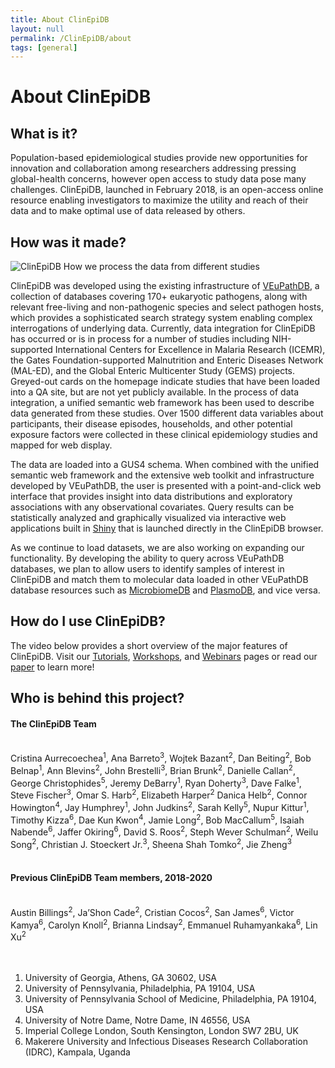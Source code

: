 ```yaml
---
title: About ClinEpiDB
layout: null
permalink: /ClinEpiDB/about
tags: [general]
---
```


<div id="ce-static-content">
  <h1>About ClinEpiDB</h1>

  <h2 id="what-is-it">What is it?</h2>
    <div>
      <p>Population-based epidemiological studies provide new opportunities for innovation and collaboration among researchers addressing pressing global-health concerns, however open access to study data pose many challenges. ClinEpiDB, launched in February 2018, is an open-access online resource enabling investigators to maximize the utility and reach of their data and to make optimal use of data released by others.
      </p>
    </div>

  <h2 id="how-was-it-made">How was it made?</h2>
  <div>
    <div>
      <img alt="ClinEpiDB How we process the data from different studies" src="/a/images/ClinEpiDB/ClinEpi_About_page_data_processing.png" />
    </div>
    <p>ClinEpiDB was developed using the existing infrastructure of <a target="_blank" href="https://veupathdb.org">VEuPathDB</a>, a collection of databases covering 170+ eukaryotic pathogens, along with relevant free-living and non-pathogenic species and select pathogen hosts, which provides a sophisticated search strategy system enabling complex interrogations of underlying data. Currently, data integration for ClinEpiDB has occurred or is in process for a number of studies including NIH-supported International Centers for Excellence in Malaria Research (ICEMR), the Gates Foundation-supported Malnutrition and Enteric Diseases Network (MAL-ED), and the Global Enteric Multicenter Study (GEMS) projects. Greyed-out cards on the homepage indicate studies that have been loaded into a QA site, but are not yet publicly available. In the process of data integration, a unified semantic web framework has been used to describe data generated from these studies. Over 1500 different data variables about participants, their disease episodes, households, and other potential exposure factors were collected in these clinical epidemiology studies and mapped for web display.
    </p>
    <p>The data are loaded into a GUS4 schema. When combined with the unified semantic web framework and the extensive web toolkit and infrastructure developed by VEuPathDB, the user is presented with a point-and-click web interface that provides insight into data distributions and exploratory associations with any observational covariates. Query results can be statistically analyzed and graphically visualized via interactive web applications built in <a target="_blank" href="https://shiny.rstudio.com">Shiny</a> that is launched directly in the ClinEpiDB browser.
    </p>
    <p>As we continue to load datasets, we are also working on expanding our functionality. By developing the ability to query across VEuPathDB databases, we plan to allow users to identify samples of interest in ClinEpiDB and match them to molecular data loaded in other VEuPathDB database resources such as <a target="_blank" href="http://microbiomedb.org">MicrobiomeDB</a> and <a target="_blank" href="http://plasmodb.org">PlasmoDB</a>, and vice versa.
    </p>
  </div>

  <h2 id="how-do-i-use-site">How do I use ClinEpiDB?</h2>
  <div>
     <!--    "{{ '/resources.html' | relative_url }}"    -->
     <!--   "/a/app/community/ClinEpiDB/resources.html"  -->
    <p>The video below provides a short overview of the major features of ClinEpiDB. Visit our <a target="_blank" href="/a/app/static-content/ClinEpiDB/tutorials.html">Tutorials</a>, <a target="_blank" href="/a/app/static-content/ClinEpiDB/workshops.html">Workshops</a>, and <a target="_blank" href="/a/app/static-content/ClinEpiDB/webinars.html">Webinars</a> pages or read our <a target="_blank" href="https://gatesopenresearch.org/articles/3-1661">paper</a> to learn more!</p>
    </div>

  <h2 id="who-is-behind-this-project">Who is behind this project?</h2>
  <div>
    <h4>The ClinEpiDB Team</h4><br>
      <div>
        Cristina Aurrecoechea<sup>1</sup>,  
        Ana Barreto<sup>3</sup>,
        Wojtek Bazant<sup>2</sup>,
        Dan Beiting<sup>2</sup>,
        Bob Belnap<sup>1</sup>,
        Ann Blevins<sup>2</sup>,
        John Brestelli<sup>3</sup>,
        Brian Brunk<sup>2</sup>,
        Danielle Callan<sup>2</sup>,
        George Christophides<sup>5</sup>,
        Jeremy DeBarry<sup>1</sup>,
        Ryan Doherty<sup>3</sup>,
        Dave Falke<sup>1</sup>,
        Steve Fischer<sup>3</sup>,
        Omar S. Harb<sup>2</sup>,
        Elizabeth Harper<sup>2</sup>
        Danica Helb<sup>2</sup>,  
        Connor Howington<sup>4</sup>,
        Jay Humphrey<sup>1</sup>,
        John Judkins<sup>2</sup>,
        Sarah Kelly<sup>5</sup>,
        Nupur Kittur<sup>1</sup>,
        Timothy Kizza<sup>6</sup>,
        Dae Kun Kwon<sup>4</sup>,
        Jamie Long<sup>2</sup>,
        Bob MacCallum<sup>5</sup>,
        Isaiah Nabende<sup>6</sup>,
        Jaffer Okiring<sup>6</sup>,
        David S. Roos<sup>2</sup>, 
        Steph Wever Schulman<sup>2</sup>,
        Weilu Song<sup>2</sup>,
        Christian J. Stoeckert Jr.<sup>3</sup>,
        Sheena Shah Tomko<sup>2</sup>,  
        Jie Zheng<sup>3</sup>
      </div>
      <br>
    <h4>Previous ClinEpiDB Team members, 2018-2020</h4><br>
      <div>
      Austin Billings<sup>2</sup>,
      Ja’Shon Cade<sup>2</sup>,
      Cristian Cocos<sup>2</sup>,
      San James<sup>6</sup>,
      Victor Kamya<sup>6</sup>,
      Carolyn Knoll<sup>2</sup>,
      Brianna Lindsay<sup>2</sup>,
      Emmanuel Ruhamyankaka<sup>6</sup>,
      Lin Xu<sup>2</sup>
      </div>
    <br>
    <br>
    <div>  
    <ol>
      <li>University of Georgia, Athens, GA 30602, USA</li>
      <li>University of Pennsylvania, Philadelphia, PA 19104, USA</li>
      <li>University of Pennsylvania School of Medicine, Philadelphia, PA 19104, USA</li>
      <li>University of Notre Dame, Notre Dame, IN 46556, USA</li>
      <li>Imperial College London, South Kensington, London SW7 2BU, UK</li>
      <li>Makerere University and Infectious Diseases Research Collaboration (IDRC), Kampala, Uganda</li>
    </ol>
    </div>
  </div>

</div>
